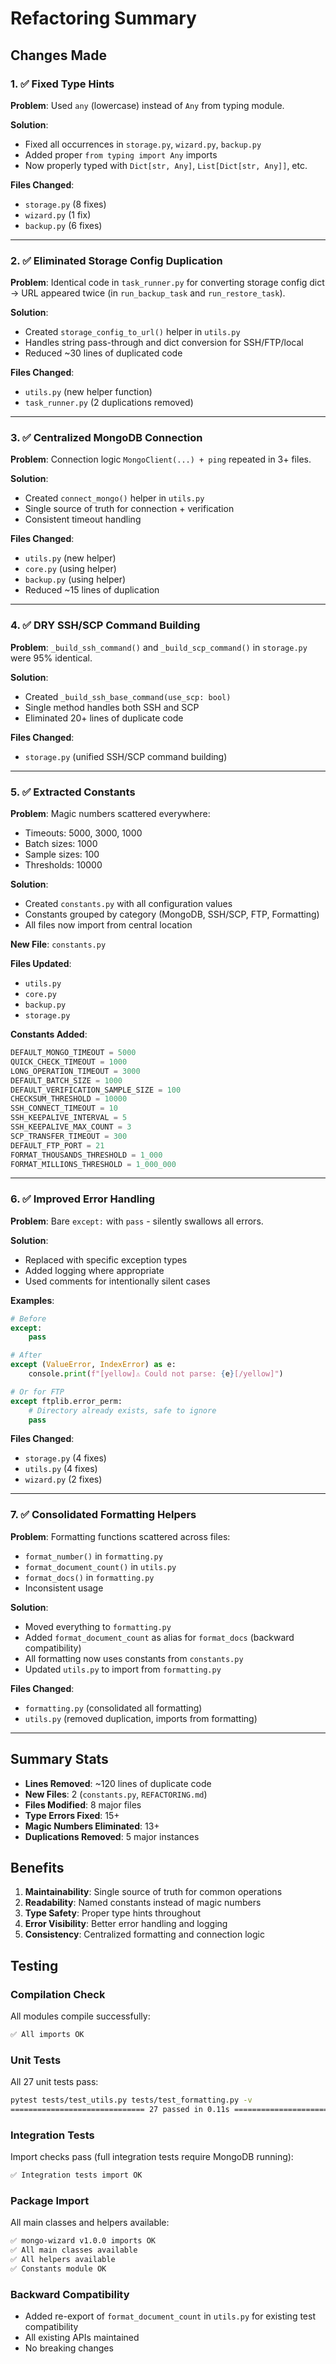 # Refactoring Summary

## Changes Made

### 1. ✅ Fixed Type Hints
**Problem**: Used `any` (lowercase) instead of `Any` from typing module.

**Solution**:
- Fixed all occurrences in `storage.py`, `wizard.py`, `backup.py`
- Added proper `from typing import Any` imports
- Now properly typed with `Dict[str, Any]`, `List[Dict[str, Any]]`, etc.

**Files Changed**:
- `storage.py` (8 fixes)
- `wizard.py` (1 fix)
- `backup.py` (6 fixes)

---

### 2. ✅ Eliminated Storage Config Duplication
**Problem**: Identical code in `task_runner.py` for converting storage config dict → URL appeared twice (in `run_backup_task` and `run_restore_task`).

**Solution**:
- Created `storage_config_to_url()` helper in `utils.py`
- Handles string pass-through and dict conversion for SSH/FTP/local
- Reduced ~30 lines of duplicated code

**Files Changed**:
- `utils.py` (new helper function)
- `task_runner.py` (2 duplications removed)

---

### 3. ✅ Centralized MongoDB Connection
**Problem**: Connection logic `MongoClient(...) + ping` repeated in 3+ files.

**Solution**:
- Created `connect_mongo()` helper in `utils.py`
- Single source of truth for connection + verification
- Consistent timeout handling

**Files Changed**:
- `utils.py` (new helper)
- `core.py` (using helper)
- `backup.py` (using helper)
- Reduced ~15 lines of duplication

---

### 4. ✅ DRY SSH/SCP Command Building
**Problem**: `_build_ssh_command()` and `_build_scp_command()` in `storage.py` were 95% identical.

**Solution**:
- Created `_build_ssh_base_command(use_scp: bool)`
- Single method handles both SSH and SCP
- Eliminated 20+ lines of duplicate code

**Files Changed**:
- `storage.py` (unified SSH/SCP command building)

---

### 5. ✅ Extracted Constants
**Problem**: Magic numbers scattered everywhere:
- Timeouts: 5000, 3000, 1000
- Batch sizes: 1000
- Sample sizes: 100
- Thresholds: 10000

**Solution**:
- Created `constants.py` with all configuration values
- Constants grouped by category (MongoDB, SSH/SCP, FTP, Formatting)
- All files now import from central location

**New File**: `constants.py`

**Files Updated**:
- `utils.py`
- `core.py`
- `backup.py`
- `storage.py`

**Constants Added**:
```python
DEFAULT_MONGO_TIMEOUT = 5000
QUICK_CHECK_TIMEOUT = 1000
LONG_OPERATION_TIMEOUT = 3000
DEFAULT_BATCH_SIZE = 1000
DEFAULT_VERIFICATION_SAMPLE_SIZE = 100
CHECKSUM_THRESHOLD = 10000
SSH_CONNECT_TIMEOUT = 10
SSH_KEEPALIVE_INTERVAL = 5
SSH_KEEPALIVE_MAX_COUNT = 3
SCP_TRANSFER_TIMEOUT = 300
DEFAULT_FTP_PORT = 21
FORMAT_THOUSANDS_THRESHOLD = 1_000
FORMAT_MILLIONS_THRESHOLD = 1_000_000
```

---

### 6. ✅ Improved Error Handling
**Problem**: Bare `except:` with `pass` - silently swallows all errors.

**Solution**:
- Replaced with specific exception types
- Added logging where appropriate
- Used comments for intentionally silent cases

**Examples**:
```python
# Before
except:
    pass

# After
except (ValueError, IndexError) as e:
    console.print(f"[yellow]⚠ Could not parse: {e}[/yellow]")

# Or for FTP
except ftplib.error_perm:
    # Directory already exists, safe to ignore
    pass
```

**Files Changed**:
- `storage.py` (4 fixes)
- `utils.py` (4 fixes)
- `wizard.py` (2 fixes)

---

### 7. ✅ Consolidated Formatting Helpers
**Problem**: Formatting functions scattered across files:
- `format_number()` in `formatting.py`
- `format_document_count()` in `utils.py`
- `format_docs()` in `formatting.py`
- Inconsistent usage

**Solution**:
- Moved everything to `formatting.py`
- Added `format_document_count` as alias for `format_docs` (backward compatibility)
- All formatting now uses constants from `constants.py`
- Updated `utils.py` to import from `formatting.py`

**Files Changed**:
- `formatting.py` (consolidated all formatting)
- `utils.py` (removed duplication, imports from formatting)

---

## Summary Stats

- **Lines Removed**: ~120 lines of duplicate code
- **New Files**: 2 (`constants.py`, `REFACTORING.md`)
- **Files Modified**: 8 major files
- **Type Errors Fixed**: 15+
- **Magic Numbers Eliminated**: 13+
- **Duplications Removed**: 5 major instances

## Benefits

1. **Maintainability**: Single source of truth for common operations
2. **Readability**: Named constants instead of magic numbers
3. **Type Safety**: Proper type hints throughout
4. **Error Visibility**: Better error handling and logging
5. **Consistency**: Centralized formatting and connection logic

## Testing

### Compilation Check
All modules compile successfully:
```bash
✅ All imports OK
```

### Unit Tests
All 27 unit tests pass:
```bash
pytest tests/test_utils.py tests/test_formatting.py -v
============================== 27 passed in 0.11s ==============================
```

### Integration Tests
Import checks pass (full integration tests require MongoDB running):
```bash
✅ Integration tests import OK
```

### Package Import
All main classes and helpers available:
```bash
✅ mongo-wizard v1.0.0 imports OK
✅ All main classes available
✅ All helpers available
✅ Constants module OK
```

### Backward Compatibility
- Added re-export of `format_document_count` in `utils.py` for existing test compatibility
- All existing APIs maintained
- No breaking changes
